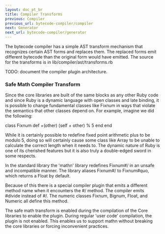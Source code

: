 ```yaml
---
layout: doc_pt_br
title: Compiler Transforms
previous: Compiler
previous_url: bytecode-compiler/compiler
next: Generator
next_url: bytecode-compiler/generator
---
```


The bytecode compiler has a simple AST transform mechanism that recognizes
certain AST forms and replaces them. The replaced forms emit different
bytecode than the original form would have emitted. The source for the
transforms is in lib/compiler/ast/transforms.rb

TODO: document the compiler plugin architecture.


### Safe Math Compiler Transform

Since the core libraries are built of the same blocks as any other Ruby code
and since Ruby is a dynamic language with open classes and late binding, it is
possible to change fundamental classes like Fixnum in ways that violate the
semantics that other classes depend on. For example, imagine we did the
following:

  class Fixnum
    def +(other)
      (self + other) % 5
    end
  end

While it is certainly possible to redefine fixed point arithmetic plus to be
modulo 5, doing so will certainly cause some class like Array to be unable to
calculate the correct length when it needs to. The dynamic nature of Ruby is
one of its cherished features but it is also truly a double-edged sword in
some respects.

In the standard library the 'mathn' library redefines Fixnum#/ in an unsafe
and incompatible manner. The library aliases Fixnum#/ to Fixnum#quo, which
returns a Float by default.

Because of this there is a special compiler plugin that emits a different
method name when it encounters the #/ method. The compiler emits #divide
instead of #/. The numeric classes Fixnum, Bignum, Float, and Numeric all
define this method.

The safe math transform is enabled during the compilation of the Core
libraries to enable the plugin. During regular 'user code' compilation, the
plugin is not enabled. This enables us to support mathn without breaking the
core libraries or forcing inconvenient practices.
